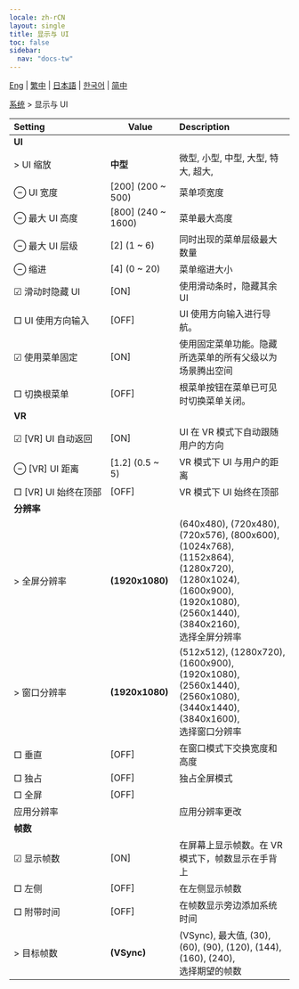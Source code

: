 ```yaml
---
locale: zh-rCN
layout: single
title: 显示与 UI
toc: false
sidebar:
  nav: "docs-tw"
---
```

[Eng](/dancexr/menu/2025.4/system/screen) | [繁中](/tw/dancexr/menu/2025.4/system/screen) | [日本語](/jp/dancexr/menu/2025.4/system/screen) | [한국어](/kr/dancexr/menu/2025.4/system/screen) | [简中](/zh/dancexr/menu/2025.4/system/screen)

[系统](../menu#系统) > 显示与 UI



| Setting | Value | Description |
| :--- | --- | :--- |
|<nobr> <b>UI</b></nobr>|| 
|<nobr> > UI 缩放</nobr>| **中型** | 微型, 小型, 中型, 大型, 特大, 超大,  |
|<nobr> ⊖ UI 宽度</nobr>| [200] (200 ~ 500) | 菜单项宽度
|<nobr> ⊖ 最大 UI 高度</nobr>| [800] (240 ~ 1600) | 菜单最大高度
|<nobr> ⊖ 最大 UI 层级</nobr>| [2] (1 ~ 6) | 同时出现的菜单层级最大数量
|<nobr> ⊖ 缩进</nobr>| [4] (0 ~ 20) | 菜单缩进大小
|<nobr> ☑ 滑动时隐藏 UI</nobr>| [ON] | 使用滑动条时，隐藏其余 UI
|<nobr> □ UI 使用方向输入</nobr>| [OFF] | UI 使用方向输入进行导航。
|<nobr> ☑ 使用菜单固定</nobr>| [ON] | 使用固定菜单功能。隐藏所选菜单的所有父级以为场景腾出空间
|<nobr> □ 切换根菜单</nobr>| [OFF] | 根菜单按钮在菜单已可见时切换菜单关闭。
|<nobr> <b>VR</b></nobr>|| 
|<nobr> ☑ [VR] UI 自动返回</nobr>| [ON] | UI 在 VR 模式下自动跟随用户的方向
|<nobr> ⊖ [VR] UI 距离</nobr>| [1.2] (0.5 ~ 5) | VR 模式下 UI 与用户的距离
|<nobr> □ [VR] UI 始终在顶部</nobr>| [OFF] | VR 模式下 UI 始终在顶部
|<nobr> <b>分辨率</b></nobr>|| 
|<nobr> > 全屏分辨率</nobr>| **(1920x1080)** | (640x480), (720x480), (720x576), (800x600), (1024x768), (1152x864), (1280x720), (1280x1024), (1600x900), (1920x1080), (2560x1440), (3840x2160), <br/>选择全屏分辨率 |
|<nobr> > 窗口分辨率</nobr>| **(1920x1080)** | (512x512), (1280x720), (1600x900), (1920x1080), (2560x1440), (2560x1080), (3440x1440), (3840x1600), <br/>选择窗口分辨率 |
|<nobr> □ 垂直</nobr>| [OFF] | 在窗口模式下交换宽度和高度
|<nobr> □ 独占</nobr>| [OFF] | 独占全屏模式
|<nobr> □ 全屏</nobr>| [OFF] | 
|<nobr> 应用分辨率</nobr>|| 应用分辨率更改
|<nobr> <b>帧数</b></nobr>|| 
|<nobr> ☑ 显示帧数</nobr>| [ON] | 在屏幕上显示帧数。在 VR 模式下，帧数显示在手背上
|<nobr> □ 左侧</nobr>| [OFF] | 在左侧显示帧数
|<nobr> □ 附带时间</nobr>| [OFF] | 在帧数显示旁边添加系统时间
|<nobr> > 目标帧数</nobr>| **(VSync)** | (VSync), 最大值, (30), (60), (90), (120), (144), (160), (240), <br/>选择期望的帧数 |
